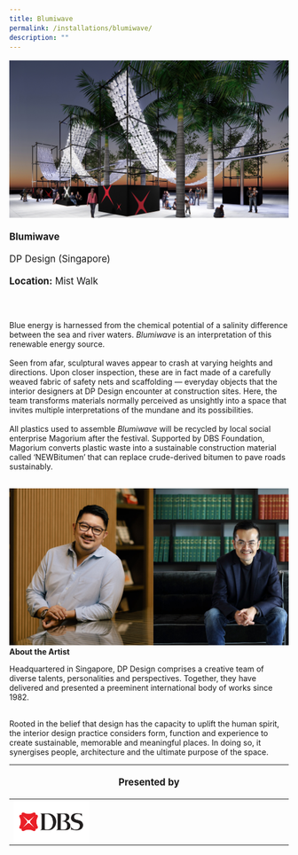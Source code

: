 ```yaml
---
title: Blumiwave
permalink: /installations/blumiwave/
description: ""
---
```

<p style="font-size:17px; line-height:40px">
	
<img src="/images/Installations/blumiwave.jpg">
<b>Blumiwave</b><br>
DP Design (Singapore)<br>
<b>Location:</b> Mist Walk

<br><br>
Blue energy is harnessed from the chemical potential of a salinity difference between the sea and river waters. <i>Blumiwave</i> is an interpretation of this renewable energy source.
<br><br>
Seen from afar, sculptural waves appear to crash at varying heights and directions. Upon closer inspection, these are in fact made of a carefully weaved fabric of safety nets and scaffolding — everyday objects that the interior designers at DP Design encounter at construction sites. Here, the team transforms materials normally perceived as unsightly into a space that invites multiple interpretations of the mundane and its possibilities.
<br><br>
All plastics used to assemble <i>Blumiwave</i> will be recycled by local social enterprise Magorium after the festival. Supported by DBS Foundation, Magorium converts plastic waste into a sustainable construction material called ‘NEWBitumen’ that can replace crude-derived bitumen to pave roads sustainably.<br><br>

<img src="/images/Installations/2nd%20release/website.jpg">
<b>About the Artist</b><br>
	
Headquartered in Singapore, DP Design comprises a creative team of diverse talents, personalities and perspectives. Together, they have delivered and presented a preeminent international body of works since 1982.<br><br>

Rooted in the belief that design has the capacity to uplift the human spirit, the interior design practice considers form, function and experience to create sustainable, memorable and meaningful places. In doing so, it synergises people, architecture and the ultimate purpose of the space.
<br>
<table style="width:100%">
<thead><tr><th colspan="4"><p style="font-size: 17px; line-height: 20px">Presented by</p></th>
	</tr></thead>
	<tbody>
		<tr>
			<td style="width:30%"><a href="https://www.dbs.com/livemore/index.html" target="_blank"><img src="/images/About/Sponsor%20Acknowledgement/dbs_resized%20web%20version.png" align="left"></a></td>
			<td style="width:70%"></td>
		</tr>
	</tbody>
</table></p>